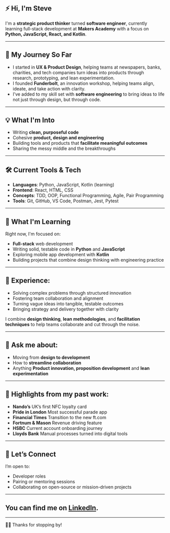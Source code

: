 ## ⚡ Hi, I'm Steve

I'm a **strategic product thinker** turned **software engineer**, currently learning full-stack development at **Makers Academy** with a focus on **Python, JavaScript, React, and Kotlin**.

---

## 🧭 My Journey So Far

- I started in **UX & Product Design**, helping teams at newspapers, banks, charities, and tech companies turn ideas into products through research, prototyping, and lean experimentation.
- I founded **Funderbolt**, an innovation workshop, helping teams align, ideate, and take action with clarity.
- I’ve added to my skill set with **software engineering** to bring ideas to life not just through design, but through code.

---

## 💡 What I'm Into

- Writing **clean, purposeful code**
- Cohesive **product, design and engineering**
- Building tools and products that **facilitate meaningful outcomes**
- Sharing the messy middle and the breakthroughs

---

## 🛠️ Current Tools & Tech

- **Languages**: Python, JavaScript, Kotlin (learning)
- **Frontend**: React, HTML, CSS
- **Concepts**: TDD, OOP, Functional Programming, Agile, Pair Programming
- **Tools**: Git, GitHub, VS Code, Postman, Jest, Pytest

---

## 🌱 What I'm Learning

Right now, I'm focused on:

- **Full-stack** web development
- Writing solid, testable code in **Python** and **JavaScript**
- Exploring mobile app development with **Kotlin**
- Building projects that combine design thinking with engineering practice

---

## 💪 Experience:

- Solving complex problems through structured innovation
- Fostering team collaboration and alignment
- Turning vague ideas into tangible, testable outcomes
- Bringing strategy and delivery together with clarity

I combine **design thinking**, **lean methodologies**, and **facilitation techniques** to help teams collaborate and cut through the noise.

---

## 💬 Ask me about:  
- Moving from **design to development**
- How to **streamline collaboration**  
- Anything **Product innovation, proposition development** and  **lean experimentation**

---

## 🤯 Highlights from my past work:

- **Nando’s** UK’s first NFC loyalty card  
- **Pride in London** Most successful parade app
- **Financial Times** Transition to the new ft.com  
- **Fortnum & Mason** Revenue driving feature  
- **HSBC** Current account onboarding journey  
- **Lloyds Bank** Manual processes turned into digital tools

---

## 🤝 Let’s Connect

I’m open to:

- Developer roles
- Pairing or mentoring sessions
- Collaborating on open-source or mission-driven projects

---

## You can find me on [LinkedIn](https://www.linkedin.com/in/stevecottle).

---

🤸‍♀️ Thanks for stopping by!

